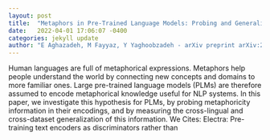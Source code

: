 ```yaml
---
layout: post
title:  "Metaphors in Pre-Trained Language Models: Probing and Generalization Across Datasets and Languages"
date:   2022-04-01 17:06:07 -0400
categories: jekyll update
author: "E Aghazadeh, M Fayyaz, Y Yaghoobzadeh - arXiv preprint arXiv:2203.14139, 2022"
---
```

Human languages are full of metaphorical expressions. Metaphors help people understand the world by connecting new concepts and domains to more familiar ones. Large pre-trained language models (PLMs) are therefore assumed to encode metaphorical knowledge useful for NLP systems. In this paper, we investigate this hypothesis for PLMs, by probing metaphoricity information in their encodings, and by measuring the cross-lingual and cross-dataset generalization of this information. We Cites: Electra: Pre-training text encoders as discriminators rather than